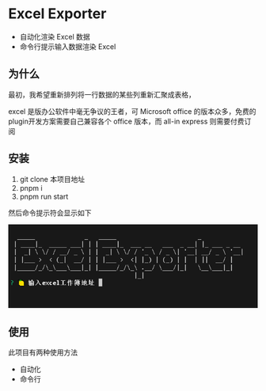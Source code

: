 # Excel Exporter

- 自动化渲染 Excel 数据
- 命令行提示输入数据渲染 Excel

## 为什么

最初，我希望重新排列将一行数据的某些列重新汇聚成表格，

excel 是版办公软件中毫无争议的王者，可 Microsoft office 的版本众多，免费的plugin开发方案需要自己兼容各个 office 版本，而 all-in express 则需要付费订阅 

## 安装

1. git clone 本项目地址
2. pnpm i 
3. pnpm run start

然后命令提示符会显示如下

![Excel Exporter](./assets/image.png)

## 使用

此项目有两种使用方法

- 自动化
- 命令行